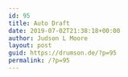 ```yaml
---
id: 95
title: Auto Draft
date: 2019-07-02T21:38:18+00:00
author: Judson L Moore
layout: post
guid: https://drumson.de/?p=95
permalink: /?p=95
---
```

